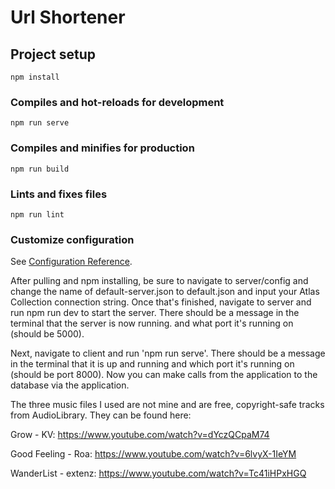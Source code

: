 # Url Shortener

## Project setup
```
npm install
```

### Compiles and hot-reloads for development
```
npm run serve
```

### Compiles and minifies for production
```
npm run build
```

### Lints and fixes files
```
npm run lint
```

### Customize configuration
See [Configuration Reference](https://cli.vuejs.org/config/).

After pulling and npm installing, be sure to navigate to server/config and change the name of default-server.json to default.json and input your Atlas Collection connection string. 
Once that's finished, navigate to server and run npm run dev to start the server. There should be a message in the terminal that the server is now running. and what port it's running on (should be 5000).

Next, navigate to client and run 'npm run serve'. There should be a message in the terminal that it is up and running and which port it's running on (should be port 8000). Now you can make calls from the application to the database via the application.

The three music files I used are not mine and are free, copyright-safe tracks from AudioLibrary. They can be found here:

Grow - KV: https://www.youtube.com/watch?v=dYczQCpaM74

Good Feeling - Roa: https://www.youtube.com/watch?v=6lvyX-1IeYM

WanderList - extenz: https://www.youtube.com/watch?v=Tc41iHPxHGQ
